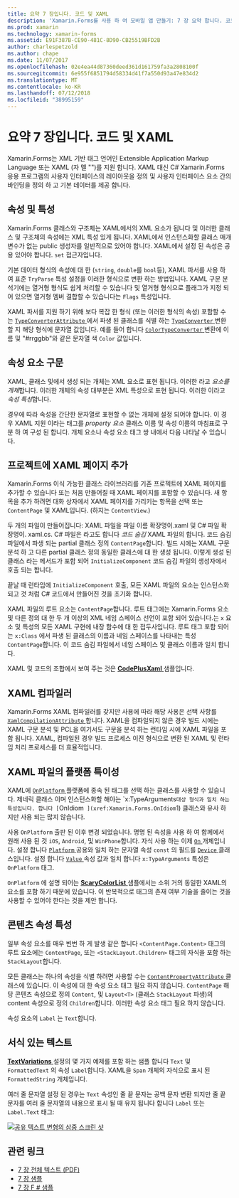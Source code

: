 ```yaml
---
title: 요약 7 장입니다. 코드 및 XAML
description: 'Xamarin.Forms를 사용 하 여 모바일 앱 만들기: 7 장 요약 합니다. 코드 및 XAML'
ms.prod: xamarin
ms.technology: xamarin-forms
ms.assetid: E91F387B-CE90-481C-8D90-CB25519BFD2B
author: charlespetzold
ms.author: chape
ms.date: 11/07/2017
ms.openlocfilehash: 02e4ea44d87360deed361d161759fa3a2808100f
ms.sourcegitcommit: 6e955f6851794d58334d41f7a550d93a47e834d2
ms.translationtype: MT
ms.contentlocale: ko-KR
ms.lasthandoff: 07/12/2018
ms.locfileid: "38995159"
---
```

# <a name="summary-of-chapter-7-xaml-vs-code"></a>요약 7 장입니다. 코드 및 XAML

Xamarin.Forms는 XML 기반 태그 언어인 Extensible Application Markup Language 또는 XAML (자 멜 "")를 지원 합니다. XAML 대신 C# Xamarin.Forms 응용 프로그램의 사용자 인터페이스의 레이아웃을 정의 및 사용자 인터페이스 요소 간의 바인딩을 정의 하 고 기본 데이터를 제공 합니다.

## <a name="properties-and-attributes"></a>속성 및 특성

Xamarin.Forms 클래스와 구조체는 XAML에서의 XML 요소가 됩니다 및 이러한 클래스 및 구조체의 속성에는 XML 특성 있게 됩니다. XAML에서 인스턴스화할 클래스 매개 변수가 없는 public 생성자를 일반적으로 있어야 합니다. XAML에서 설정 된 속성은 공용 있어야 합니다. `set` 접근자입니다.

기본 데이터 형식의 속성에 대 한 (`string`, `double`를 `bool`등), XAML 파서를 사용 하 여 표준 `TryParse` 특성 설정을 이러한 형식으로 변환 하는 방법입니다. XAML 구문 분석기에는 열거형 형식도 쉽게 처리할 수 있습니다 및 열거형 형식으로 플래그가 지정 되어 있으면 열거형 멤버 결합할 수 있습니다는 `Flags` 특성입니다.

XAML 파서를 지원 하기 위해 보다 복잡 한 형식 (또는 이러한 형식의 속성) 포함할 수는 [ `TypeConverterAttribute` ](xref:Xamarin.Forms.TypeConverterAttribute) 에서 파생 된 클래스를 식별 하는 [ `TypeConverter` ](xref:Xamarin.Forms.TypeConverter) 변환할 지 해당 형식에 문자열 값입니다. 예를 들어 합니다 [ `ColorTypeConverter` ](xref:Xamarin.Forms.ColorTypeConverter) 변환에 이름 및 "#rrggbb"와 같은 문자열 색 `Color` 값입니다.

## <a name="property-element-syntax"></a>속성 요소 구문

XAML, 클래스 및에서 생성 되는 개체는 XML 요소로 표현 됩니다. 이러한 라고 *요소를 개체*합니다. 이러한 개체의 속성 대부분은 XML 특성으로 표현 됩니다. 이러한 이라고 *속성 특성*합니다.

경우에 따라 속성을 간단한 문자열로 표현할 수 없는 개체에 설정 되어야 합니다. 이 경우 XAML 지원 이라는 태그를 *property 요소* 클래스 이름 및 속성 이름의 마침표로 구분 하 여 구성 된 합니다. 개체 요소나 속성 요소 태그 쌍 내에서 다음 나타날 수 있습니다.

## <a name="adding-a-xaml-page-to-your-project"></a>프로젝트에 XAML 페이지 추가

Xamarin.Forms 이식 가능한 클래스 라이브러리를 기존 프로젝트에 XAML 페이지를 추가할 수 있습니다 또는 처음 만들어질 때 XAML 페이지를 포함할 수 있습니다. 새 항목을 추가 하려면 대화 상자에서 XAML 페이지를 가리키는 항목을 선택 또는 `ContentPage` 및 XAML입니다. (하지는 `ContentView`.)

두 개의 파일이 만들어집니다: XAML 파일을 파일 이름 확장명이.xaml 및 C# 파일 확장명이. xaml.cs. C# 파일은 라고도 합니다 *코드 숨김* XAML 파일의 합니다. 코드 숨김 파일에서 파생 되는 partial 클래스 정의 `ContentPage`합니다. 빌드 시에는 XAML 구문 분석 하 고 다른 partial 클래스 정의 동일한 클래스에 대 한 생성 됩니다. 이렇게 생성 된 클래스 라는 메서드가 포함 되어 `InitializeComponent` 코드 숨김 파일의 생성자에서 호출 되는 합니다.

끝날 때 런타임에 `InitializeComponent` 호출, 모든 XAML 파일의 요소는 인스턴스화되고 것 처럼 C# 코드에서 만들어진 것을 초기화 합니다.

XAML 파일의 루트 요소는 `ContentPage`합니다. 루트 태그에는 Xamarin.Forms 요소 및 다른 정의 대 한 두 개 이상의 XML 네임 스페이스 선언이 포함 되어 있습니다.는 `x` 요소 및 특성의 모든 XAML 구현에 내장 함수에 대 한 접두사입니다. 루트 태그 포함 되어는 `x:Class` 에서 파생 된 클래스의 이름과 네임 스페이스를 나타내는 특성 `ContentPage`합니다. 이 코드 숨김 파일에서 네임 스페이스 및 클래스 이름과 일치 합니다.

XAML 및 코드의 조합에서 보여 주는 것은 [ **CodePlusXaml** ](https://github.com/xamarin/xamarin-forms-book-samples/tree/master/Chapter07) 샘플입니다.

## <a name="the-xaml-compiler"></a>XAML 컴파일러

Xamarin.Forms XAML 컴파일러를 갖지만 사용에 따라 해당 사용은 선택 사항를 [ `XamlCompilationAttribute` ](xref:Xamarin.Forms.Xaml.XamlCompilationAttribute)합니다. XAML을 컴파일되지 않은 경우 빌드 시에는 XAML 구문 분석 및 PCL을 여기서도 구문을 분석 하는 런타임 시에 XAML 파일을 포함 됩니다. XAML, 컴파일된 경우 빌드 프로세스 이진 형식으로 변환 된 XAML 및 런타임 처리 프로세스를 더 효율적입니다.

## <a name="platform-specificity-in-the-xaml-file"></a>XAML 파일의 플랫폼 특이성

XAML에 [ `OnPlatform` ](xref:Xamarin.Forms.OnPlatform`1) 플랫폼에 종속 된 태그를 선택 하는 클래스를 사용할 수 있습니다. 제네릭 클래스 이며 인스턴스화할 해야는 `x:TypeArguments` 대상 형식과 일치 하는 특성입니다. 합니다 [ `OnIdiom` ](xref:Xamarin.Forms.OnIdiom`1) 클래스와 유사 하지만 사용 되는 많지 않습니다.

사용 `OnPlatform` 출판 된 이후 변경 되었습니다. 명명 된 속성을 사용 하 여 함께에서 원래 사용 된 것 `iOS`, `Android`, 및 `WinPhone`합니다. 자식 사용 하는 이제 [ `On` ](xref:Xamarin.Forms.On) 개체입니다. 설정 합니다 [ `Platform` ](xref:Xamarin.Forms.On.Platform) 공용와 일치 하는 문자열 속성 `const` 의 필드를 [ `Device` ](xref:Xamarin.Forms.Device) 클래스입니다. 설정 합니다 [ `Value` ](xref:Xamarin.Forms.On.Value) 속성 값과 일치 합니다 `x:TypeArguments` 특성은 `OnPlatform` 태그.

`OnPlatform` 에 설명 되어는 [ **ScaryColorList** ](https://github.com/xamarin/xamarin-forms-book-samples/tree/master/Chapter07/ScaryColorList) 샘플에서는 소위 거의 동일한 XAML의 요소를 포함 하기 때문에 있습니다. 이 반복적으로 태그의 존재 여부 기술을 줄이는 것을 사용할 수 있어야 한다는 것을 제안 합니다.

## <a name="the-content-property-attributes"></a>콘텐츠 속성 특성

일부 속성 요소를 매우 빈번 하 게 발생 같은 합니다 `<ContentPage.Content>` 태그의 루트 요소에는 `ContentPage`, 또는 `<StackLayout.Children>` 태그의 자식을 포함 하는 `StackLayout`합니다.

모든 클래스는 하나의 속성을 식별 하려면 사용할 수는 [ `ContentPropertyAttribute` ](xref:Xamarin.Forms.ContentPropertyAttribute) 클래스에 있습니다. 이 속성에 대 한 속성 요소 태그 필요 하지 않습니다. `ContentPage` 해당 콘텐츠 속성으로 정의 `Content`, 및 `Layout<T>` (클래스 `StackLayout` 파생)의 content 속성으로 정의 `Children`합니다. 이러한 속성 요소 태그 필요 하지 않습니다.

속성 요소의 `Label` 는 `Text`합니다.

## <a name="formatted-text"></a>서식 있는 텍스트

[ **TextVariations** ](https://github.com/xamarin/xamarin-forms-book-samples/tree/master/Chapter07/TextVariations) 설정의 몇 가지 예제를 포함 하는 샘플 합니다 `Text` 및 `FormattedText` 의 속성 `Label`합니다. XAML을 `Span` 개체의 자식으로 표시 된 `FormattedString` 개체입니다.

 여러 줄 문자열 설정 된 경우는 `Text` 속성인 줄 끝 문자는 공백 문자 변환 되지만 줄 끝 문자를 여러 줄 문자열의 내용으로 표시 될 때 유지 됩니다 합니다 `Label` 또는 `Label.Text` 태그:

 [![공유 텍스트 변형의 삼중 스크린 샷](images/ch07fg03-small.png "서식이 지정 된 텍스트 변형")](images/ch07fg03-large.png#lightbox "텍스트 변형 형식")



## <a name="related-links"></a>관련 링크

- [7 장 전체 텍스트 (PDF)](https://download.xamarin.com/developer/xamarin-forms-book/XamarinFormsBook-Ch07-Apr2016.pdf)
- [7 장 샘플](https://github.com/xamarin/xamarin-forms-book-samples/tree/master/Chapter07)
- [7 장 F # 샘플](https://github.com/xamarin/xamarin-forms-book-samples/tree/master/Chapter07/FS/CodePlusXaml)
